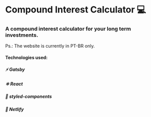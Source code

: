 # Compound Interest Calculator 💻

### A compound interest calculator for your long term investments.

Ps.: The website is currently in PT-BR only.

#### Technologies used: 

##### ⚡ Gatsby
##### ⚛️ React
##### 🎨 styled-components
##### 🚀 Netlify
